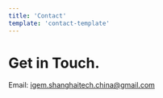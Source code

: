 ```yaml
---
title: 'Contact'
template: 'contact-template'
---
```


# Get in Touch.

Email: igem.shanghaitech.china@gmail.com

